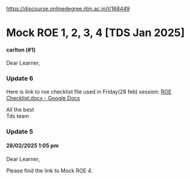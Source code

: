 https://discourse.onlinedegree.iitm.ac.in/t/168449

<html><head><meta charset='utf-8'><title>Mock ROE 1, 2, 3, 4 [TDS Jan 2025]</title></head><body>
<h1>Mock ROE 1, 2, 3, 4 [TDS Jan 2025]</h1>
<h4>carlton (#1)</h4>
<p>Dear Learner,</p>
<h3><a class="anchor" href="#p-599595-update-6-1" name="p-599595-update-6-1"></a>Update 6</h3>
<p>Here is link to roe checklist file used in Friday(28 feb) session: <a class="inline-onebox" href="https://docs.google.com/document/d/1WqycKoNlV_lh40mxlTUo4w9Eh4gvjcQ9/edit?usp=drivesdk&amp;ouid=110677822449295284223&amp;rtpof=true&amp;sd=true">ROE Checklist.docx - Google Docs</a></p>
<p>All the best<br/>
Tds team</p>
<h3><a class="anchor" href="#p-599595-update-5-2" name="p-599595-update-5-2"></a>Update 5</h3>
<h4><a class="anchor" href="#p-599595-h-28022025-105-pm-3" name="p-599595-h-28022025-105-pm-3"></a>28/02/2025 1:05 pm</h4>
<p>Dear Learner,</p>
<p>Please find the link to Mock ROE 4.